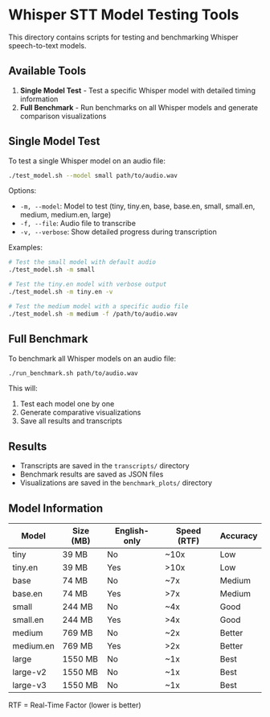 # Whisper STT Model Testing Tools

This directory contains scripts for testing and benchmarking Whisper speech-to-text models.

## Available Tools

1. **Single Model Test** - Test a specific Whisper model with detailed timing information
2. **Full Benchmark** - Run benchmarks on all Whisper models and generate comparison visualizations

## Single Model Test

To test a single Whisper model on an audio file:

```bash
./test_model.sh --model small path/to/audio.wav
```

Options:
- `-m, --model`: Model to test (tiny, tiny.en, base, base.en, small, small.en, medium, medium.en, large)
- `-f, --file`: Audio file to transcribe
- `-v, --verbose`: Show detailed progress during transcription

Examples:
```bash
# Test the small model with default audio
./test_model.sh -m small

# Test the tiny.en model with verbose output
./test_model.sh -m tiny.en -v

# Test the medium model with a specific audio file
./test_model.sh -m medium -f /path/to/audio.wav
```

## Full Benchmark

To benchmark all Whisper models on an audio file:

```bash
./run_benchmark.sh path/to/audio.wav
```

This will:
1. Test each model one by one
2. Generate comparative visualizations
3. Save all results and transcripts

## Results

- Transcripts are saved in the `transcripts/` directory
- Benchmark results are saved as JSON files
- Visualizations are saved in the `benchmark_plots/` directory

## Model Information

| Model      | Size (MB) | English-only | Speed (RTF) | Accuracy |
|------------|-----------|--------------|-------------|----------|
| tiny       | 39 MB     | No           | ~10x        | Low      |
| tiny.en    | 39 MB     | Yes          | >10x        | Low      |
| base       | 74 MB     | No           | ~7x         | Medium   |
| base.en    | 74 MB     | Yes          | >7x         | Medium   |
| small      | 244 MB    | No           | ~4x         | Good     |
| small.en   | 244 MB    | Yes          | >4x         | Good     |
| medium     | 769 MB    | No           | ~2x         | Better   |
| medium.en  | 769 MB    | Yes          | >2x         | Better   |
| large      | 1550 MB   | No           | ~1x         | Best     |
| large-v2   | 1550 MB   | No           | ~1x         | Best     |
| large-v3   | 1550 MB   | No           | ~1x         | Best     |

RTF = Real-Time Factor (lower is better) 